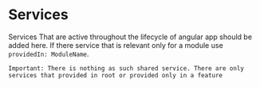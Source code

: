 # Services

Services That are active throughout the lifecycle of angular app should be added here. If there service that is relevant only for a module use `providedIn: ModuleName`.

`Important: There is nothing as such shared service. There are only services that provided in root or provided only in a feature`
